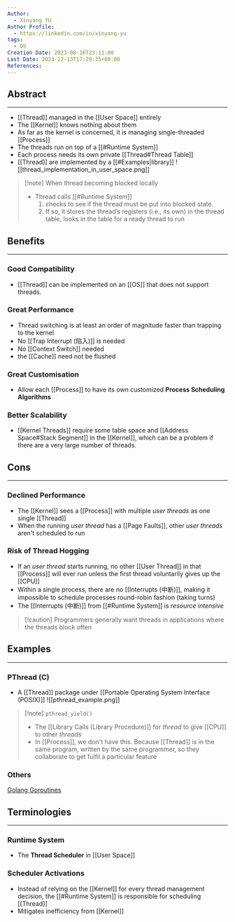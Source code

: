 ```yaml
---
Author:
  - Xinyang YU
Author Profile:
  - https://linkedin.com/in/xinyang-yu
tags:
  - OS
Creation Date: 2023-08-16T23:11:00
Last Date: 2023-12-13T17:29:35+08:00
References: 
---
```

## Abstract
---
- [[Thread]] managed in the [[User Space]] entirely
- The [[Kernel]] knows nothing about them
- As far as the kernel is concerned, it is managing single-threaded [[Process]]
- The threads run on top of a [[#Runtime System]]
- Each process needs its own private [[Thread#Thread Table]]
- [[Thread]] are implemented by a [[#Examples|library]]
![[thread_implementation_in_user_space.png]]


>[!note] When thread becoming blocked locally
>- Thread calls [[#Runtime System]]
>	1. checks to see if the thread must be put into blocked state. 
>	2. If so, it stores the thread’s registers (i.e., its own) in the thread table, looks in the table for a ready thread to run


## Benefits
---
### Good Compatibility
- [[Thread]] can be implemented on an [[OS]] that does
not support threads.

### Great Performance
- Thread switching is at least an order of magnitude faster than trapping to the kernel 
- No [[Trap Interrupt (陷入)]] is needed
- No [[Context Switch]] needed
- the [[Cache]] need not be flushed

### Great Customisation 
- Allow each [[Process]] to have its own customized **Process Scheduling Algorithms**

### Better Scalability 
- [[Kernel Threads]] require some table space and [[Address Space#Stack Segment]] in the [[Kernel]], which can be a problem if there are a very large number of threads.

## Cons
---
### Declined Performance
- The [[Kernel]] sees a [[Process]] with multiple *user threads* as one single [[Thread]]
- When the running *user thread* has a [[Page Faults]], other *user threads* aren't scheduled to run 

### Risk of Thread Hogging
- If an *user thread* starts running, no other [[User Thread]] in that [[Process]] will ever run unless the first thread voluntarily gives up the [[CPU]]
- Within a single process, there are no [[Interrupts (中断)]], making it impossible to schedule processes round-robin fashion (taking turns) 
- The [[Interrupts (中断)]] from [[#Runtime System]] is *resource intensive*

>[!caution] Programmers generally want threads in applications where the threads block often

## Examples
---
### PThread (C)
- A [[Thread]] package under [[Portable Operating System Interface (POSIX)]]
![[pthread_example.png]]

>[!note] ``pthread_yield()``
>- The [[Library Calls (Library Procedure)]] for *thread* to give [[CPU]] to other *threads*
>- In [[Process]], we don't have this. Because [[Thread]] is in the same program, written by the same programmer, so they collaborate to get fulfil a particular feature

### Others
[Golang Goroutines](https://granulate.io/blog/deep-dive-into-golang-performance/)

## Terminologies
---
### Runtime System
- The **Thread Scheduler** in [[User Space]]
### Scheduler Activations
- Instead of relying on the [[Kernel]] for every thread management decision, the [[#Runtime System]]  is responsible for scheduling [[Thread]]
- Mitigates inefficiency from [[Kernel]]